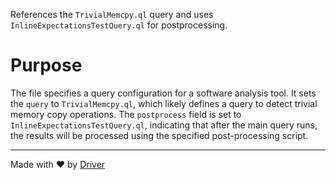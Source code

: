 <!--------------------------------------------------------------------------------->
<!-- IMPORTANT: This file is auto-generated by Driver (https://driver.ai). -------->
<!-- Manual edits may be overwritten on future commits. --------------------------->
<!--------------------------------------------------------------------------------->

References the `TrivialMemcpy.ql` query and uses `InlineExpectationsTestQuery.ql` for postprocessing.

# Purpose
The file specifies a query configuration for a software analysis tool. It sets the `query` to `TrivialMemcpy.ql`, which likely defines a query to detect trivial memory copy operations. The `postprocess` field is set to `InlineExpectationsTestQuery.ql`, indicating that after the main query runs, the results will be processed using the specified post-processing script.

---
Made with ❤️ by [Driver](https://www.driver.ai/)